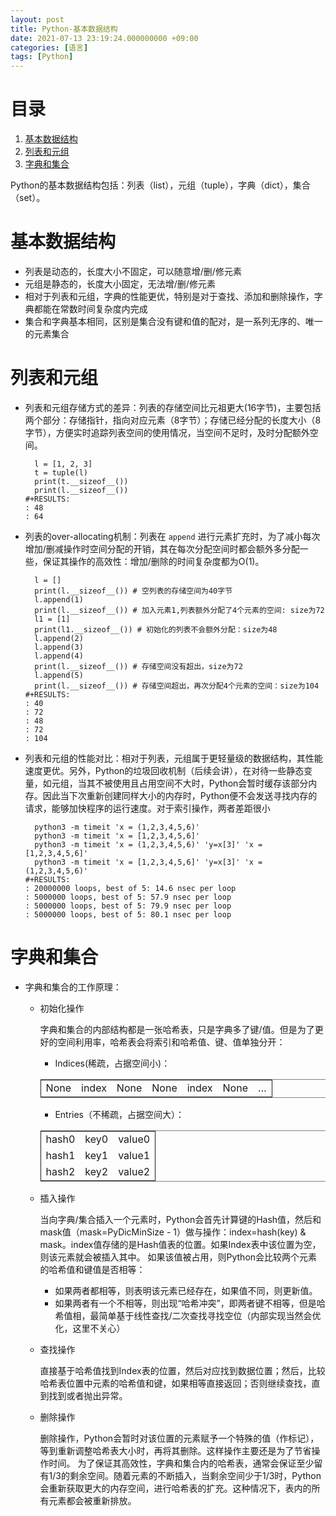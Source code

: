 ```yaml
---
layout: post
title: Python-基本数据结构
date: 2021-07-13 23:19:24.000000000 +09:00
categories: [语言]
tags: [Python]
---
```

# 目录

1.  [基本数据结构](#org011517e)
2.  [列表和元组](#org9a509e8)
3.  [字典和集合](#org571986f)

Python的基本数据结构包括：列表（list），元组（tuple），字典（dict），集合（set）。


<a id="org011517e"></a>

# 基本数据结构

-   列表是动态的，长度大小不固定，可以随意增/删/修元素
-   元组是静态的，长度大小固定，无法增/删/修元素
-   相对于列表和元组，字典的性能更优，特别是对于查找、添加和删除操作，字典都能在常数时间复杂度内完成
-   集合和字典基本相同，区别是集合没有键和值的配对，是一系列无序的、唯一的元素集合


<a id="org9a509e8"></a>

# 列表和元组

-   列表和元组存储方式的差异：列表的存储空间比元祖更大(16字节)，主要包括两个部分：存储指针，指向对应元素（8字节）；存储已经分配的长度大小（8字节），方便实时追踪列表空间的使用情况，当空间不足时，及时分配额外空间。

          l = [1, 2, 3]
          t = tuple(l)
          print(t.__sizeof__())
          print(l.__sizeof__())
        #+RESULTS:
        : 48
        : 64

-   列表的over-allocating机制：列表在 `append` 进行元素扩充时，为了减小每次增加/删减操作时空间分配的开销，其在每次分配空间时都会额外多分配一些，保证其操作的高效性：增加/删除的时间复杂度都为O(1)。

          l = []
          print(l.__sizeof__()) # 空列表的存储空间为40字节
          l.append(1)
          print(l.__sizeof__()) # 加入元素1,列表额外分配了4个元素的空间: size为72
          l1 = [1]
          print(l1.__sizeof__()) # 初始化的列表不会额外分配：size为48
          l.append(2)
          l.append(3)
          l.append(4)
          print(l.__sizeof__()) # 存储空间没有超出，size为72
          l.append(5)
          print(l.__sizeof__()) # 存储空间超出，再次分配4个元素的空间：size为104
        #+RESULTS:
        : 40
        : 72
        : 48
        : 72
        : 104

-   列表和元组的性能对比：相对于列表，元组属于更轻量级的数据结构，其性能速度更优。另外，Python的垃圾回收机制（后续会讲），在对待一些静态变量，如元组，当其不被使用且占用空间不大时，Python会暂时缓存该部分内存。因此当下次重新创建同样大小的内存时，Python便不会发送寻找内存的请求，能够加快程序的运行速度。对于索引操作，两者差距很小

          python3 -m timeit 'x = (1,2,3,4,5,6)'
          python3 -m timeit 'x = [1,2,3,4,5,6]'
          python3 -m timeit 'x = (1,2,3,4,5,6)' 'y=x[3]' 'x = [1,2,3,4,5,6]'
          python3 -m timeit 'x = [1,2,3,4,5,6]' 'y=x[3]' 'x = (1,2,3,4,5,6)'
        #+RESULTS:
        : 20000000 loops, best of 5: 14.6 nsec per loop
        : 5000000 loops, best of 5: 57.9 nsec per loop
        : 5000000 loops, best of 5: 79.9 nsec per loop
        : 5000000 loops, best of 5: 80.1 nsec per loop


<a id="org571986f"></a>

# 字典和集合

-   字典和集合的工作原理：
    -   初始化操作

        字典和集合的内部结构都是一张哈希表，只是字典多了键/值。但是为了更好的空间利用率，哈希表会将索引和哈希值、键、值单独分开：

        -   Indices(稀疏，占据空间小)：

        <table border="2" cellspacing="0" cellpadding="6" rules="groups" frame="hsides">


        <colgroup>
        <col  class="org-left" />

        <col  class="org-left" />

        <col  class="org-left" />

        <col  class="org-left" />

        <col  class="org-left" />

        <col  class="org-left" />

        <col  class="org-left" />
        </colgroup>
        <tbody>
        <tr>
        <td class="org-left">None</td>
        <td class="org-left">index</td>
        <td class="org-left">None</td>
        <td class="org-left">None</td>
        <td class="org-left">index</td>
        <td class="org-left">None</td>
        <td class="org-left">&#x2026;</td>
        </tr>
        </tbody>
        </table>

        -   Entries（不稀疏，占据空间大）：

        <table border="2" cellspacing="0" cellpadding="6" rules="groups" frame="hsides">


        <colgroup>
        <col  class="org-left" />

        <col  class="org-left" />

        <col  class="org-left" />
        </colgroup>
        <tbody>
        <tr>
        <td class="org-left">hash0</td>
        <td class="org-left">key0</td>
        <td class="org-left">value0</td>
        </tr>


        <tr>
        <td class="org-left">hash1</td>
        <td class="org-left">key1</td>
        <td class="org-left">value1</td>
        </tr>


        <tr>
        <td class="org-left">hash2</td>
        <td class="org-left">key2</td>
        <td class="org-left">value2</td>
        </tr>
        </tbody>
        </table>
    -   插入操作

        当向字典/集合插入一个元素时，Python会首先计算键的Hash值，然后和mask值（mask=PyDicMinSize - 1）做与操作：index=hash(key) & mask。index值存储的是Hash值表的位置。如果Index表中该位置为空，则该元素就会被插入其中。
        如果该值被占用，则Python会比较两个元素的哈希值和键值是否相等：
        -   如果两者都相等，则表明该元素已经存在，如果值不同，则更新值。
        -   如果两者有一个不相等，则出现“哈希冲突”，即两者键不相等，但是哈希值相，最简单基于线性查找/二次查找寻找空位（内部实现当然会优化，这里不关心）
    -   查找操作

        直接基于哈希值找到Index表的位置，然后对应找到数据位置；然后，比较哈希表位置中元素的哈希值和键，如果相等直接返回；否则继续查找，直到找到或者抛出异常。
    -   删除操作

        删除操作，Python会暂时对该位置的元素赋予一个特殊的值（作标记），等到重新调整哈希表大小时，再将其删除。这样操作主要还是为了节省操作时间。
        为了保证其高效性，字典和集合内的哈希表，通常会保证至少留有1/3的剩余空间。随着元素的不断插入，当剩余空间少于1/3时，Python会重新获取更大的内存空间，进行哈希表的扩充。这种情况下，表内的所有元素都会被重新排放。
